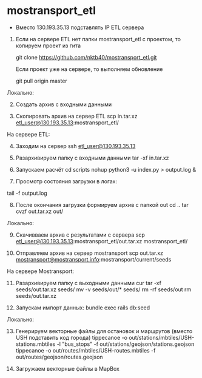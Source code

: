 # mostransport_etl

* Вместо 130.193.35.13 подставлять IP ETL сервера

1. Если на сервере ETL нет папки mostransport_etl с проектом, то копируем проект из гита

	git clone https://github.com/nktb40/mostransport_etl.git
  
   Если проект уже на сервере, то выполняем обновление 

    git pull origin master


Локально:

2. Создать архив с входными данными


3. Скопировать архив на сервер ETL
scp in.tar.xz etl_user@130.193.35.13:mostransport_etl/


На сервере ETL:

4. Заходим на сервер
ssh etl_user@130.193.35.13

5. Разархивируем папку с входными данными
tar -xf in.tar.xz

6. Запускаем расчёт
cd scripts
nohup python3 -u index.py > output.log &

7. Просмотр состояния загрузки в логах:

tail -f output.log

8. После окончания загрузки формируем архив с папкой out
cd ..
tar cvzf out.tar.xz out/


Локально:

9. Скачивваем архив с результатами с сервера
scp etl_user@130.193.35.13:mostransport_etl/out.tar.xz mostransport_etl/

10. Отправляем архив на сервер mostransport
scp out.tar.xz mostransport@mostransport.info:mostransport/current/seeds


На сервере Mostransport:

11. Разархивируем папку с выходными данными
cur
tar -xf seeds/out.tar.xz seeds/
mv -v seeds/out/* seeds/
rm -rf seeds/out
rm seeds/out.tar.xz

12. Запускам импорт данных:
bundle exec rails db:seed

Локально:

13. Генерируем векторные файлы для остановок и маршрутов (вместо USH подставить код города)
tippecanoe -o out/stations/mbtiles/USH-stations.mbtiles -l "bus_stops" -f out/stations/geojson/stations.geojson
tippecanoe -o out/routes/mbtiles/USH-routes.mbtiles -f out/routes/geojson/routes.geojson

14. Загружаем векторные файлы в MapBox

